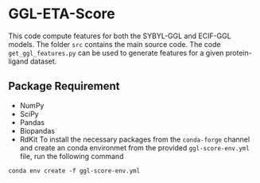 # GGL-ETA-Score

This code compute features for both the SYBYL-GGL and ECIF-GGL models. The folder `src` contains the main source code. The code `get_ggl_features.py` can be used to generate features for a given protein-ligand dataset. 

## Package Requirement
- NumPy
- SciPy
- Pandas
- Biopandas
- RdKit
To install the necessary packages from the `conda-forge` channel and create an conda environmet from the provided `ggl-score-env.yml` file, run the following command
```shell
conda env create -f ggl-score-env.yml
```
